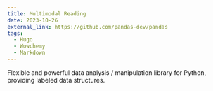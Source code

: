```yaml
---
title: Multimodal Reading
date: 2023-10-26
external_link: https://github.com/pandas-dev/pandas
tags:
  - Hugo
  - Wowchemy
  - Markdown
---
```


Flexible and powerful data analysis / manipulation library for Python, providing labeled data structures.

<!--more-->
